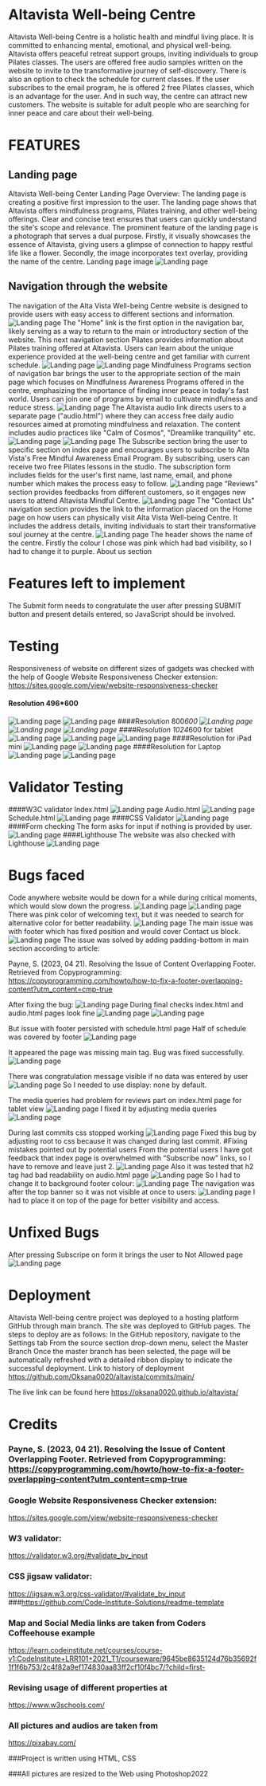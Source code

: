 # Altavista Well-being Centre
Altavista Well-being Centre is a holistic health and mindful living place. It is committed to enhancing mental, emotional, and physical well-being. Altavista offers peaceful retreat support groups, inviting individuals to group Pilates classes. The users are offered free audio samples written on the website to invite to the transformative journey of self-discovery. There is also an option to check the schedule for current classes. If the user subscribes to the email program, he is offered 2 free Pilates classes, which is an advantage for the user. And in such way, the centre can attract new customers. The website is suitable for adult people who are searching for inner peace and care about their well-being.

# FEATURES
## Landing page
Altavista Well-being Center Landing Page Overview:
The landing page is creating a positive first impression to the user. The landing page shows that Altavista offers mindfulness programs, Pilates training, and other well-being offerings. Clear and concise text ensures that users can quickly understand the site's scope and relevance. The prominent feature of the landing page is a photograph that serves a dual purpose. Firstly, it visually showcases the essence of Altavista, giving users a glimpse of connection to happy restful life like a flower. Secondly, the image incorporates text overlay, providing the name of the centre.
Landing page image
![Landing page](readmeimages/pic1.jpg)

## Navigation through the website

The navigation of the Alta Vista Well-being Centre website is designed to provide users with easy access to different sections and information.
![Landing page](readmeimages/pic2.jpg)
The "Home" link is the first option in the navigation bar, likely serving as a way to return to the main or introductory section of the website. This next navigation section Pilates provides information about Pilates training offered at Altavista. Users can learn about the unique experience provided at the well-being centre and get familiar with current schedule.
![Landing page](readmeimages/pic3.jpg)
![Landing page](readmeimages/pic4.jpg)
Mindfulness Programs section of navigation bar brings the user to the appropriate section of the main page which focuses on Mindfulness Awareness Programs offered in the centre, emphasizing the importance of finding inner peace in today's fast world. Users can join one of programs by email to cultivate mindfulness and reduce stress.
![Landing page](readmeimages/pic5.jpg)
The Altavista audio link directs users to a separate page ("audio.html") where they can access free daily audio resources aimed at promoting mindfulness and relaxation. The content includes audio practices like "Calm of Cosmos", "Dreamlike tranquility" etc.
![Landing page](readmeimages/pic6.jpg)
![Landing page](readmeimages/pic7.jpg)
The Subscribe section bring the user to specific section on index page and encourages users to subscribe to Alta Vista's Free Mindful Awareness Email Program. By subscribing, users can receive two free Pilates lessons in the studio. The subscription form includes fields for the user's first name, last name, email, and phone number which makes the process easy to follow.
![Landing page](readmeimages/pic8.jpg)
“Reviews” section provides feedbacks from different customers, so it engages new users to attend Altavista Mindful Centre.
![Landing page](readmeimages/pic9.jpg)
The "Contact Us" navigation section provides the link to the information placed on the Home page on how users can physically visit Alta Vista Well-being Centre. It includes the address details, inviting individuals to start their transformative soul journey at the centre.
![Landing page](readmeimages/pic10.jpg)
The header shows the name of the centre. Firstly the colour I chose was pink which had bad visibility, so I had to change it to purple.
About us section

# Features left to implement

The Submit form needs to congratulate the user after pressing SUBMIT button and present details entered, so JavaScript should be involved.

# Testing
Responsiveness of website on different sizes of gadgets was checked with the help of Google Website Responsiveness Checker extension:
<https://sites.google.com/view/website-responsiveness-checker>
#### Resolution 496*600
![Landing page](readmeimages/pic11.jpg)
![Landing page](readmeimages/pic12.jpg)
####Resolution 800*600
![Landing page](readmeimages/pic13.jpg)
![Landing page](readmeimages/pic14.jpg)
![Landing page](readmeimages/pic15.jpg)
####Resolution 1024*600 for tablet
![Landing page](readmeimages/pic16.jpg)
![Landing page](readmeimages/pic17.jpg)
![Landing page](readmeimages/pic18.jpg)
####Resolution for iPad mini
![Landing page](readmeimages/pic19.jpg)
![Landing page](readmeimages/pic20.jpg)
####Resolution for Laptop
![Landing page](readmeimages/pic21.jpg)
![Landing page](readmeimages/pic22.jpg)
# Validator Testing
####W3C validator
Index.html
![Landing page](readmeimages/pic41.jpg)
Audio.html
![Landing page](readmeimages/pic42.jpg)
Schedule.html
![Landing page](readmeimages/pic43.jpg)
####CSS Validator
![Landing page](readmeimages/pic44.jpg)
####Form checking
The form asks for input if nothing is provided by user.
![Landing page](readmeimages/pic45.jpg)
####Lighthouse
The website was also checked with Lighthouse
![Landing page](readmeimages/pic46.jpg)

# Bugs faced

Code anywhere website would be down for a while during critical moments, which would slow down the progress.
![Landing page](readmeimages/pic23.jpg)
![Landing page](readmeimages/pic24.jpg)
There was pink color of welcoming text, but it was needed to search for alternative color for better readability.
![Landing page](readmeimages/pic25.jpg)
The main issue was with footer which has fixed position and would cover Contact us block.
![Landing page](readmeimages/pic26.jpg)
The issue was solved by adding padding-bottom in main section according to article:

Payne, S. (2023, 04 21). Resolving the Issue of Content Overlapping Footer. Retrieved from Copyprogramming: <https://copyprogramming.com/howto/how-to-fix-a-footer-overlapping-content?utm_content=cmp-true>

After fixing the bug:
![Landing page](readmeimages/pic27.jpg)
During final checks index.html and audio.html pages look fine
![Landing page](readmeimages/pic28.jpg)
![Landing page](readmeimages/pic29.jpg)

But issue with footer persisted with schedule.html page
Half of schedule was covered by footer
![Landing page](readmeimages/pic30.jpg)

It appeared the page was missing main tag. Bug was fixed successfully.
![Landing page](readmeimages/pic31.jpg)

There was congratulation message visible if no data was entered by user
![Landing page](readmeimages/pic32.jpg)
So I needed to use display: none by default.

The media queries had problem for reviews part on index.html page for tablet view
![Landing page](readmeimages/pic33.jpg)
I fixed it by adjusting media queries
![Landing page](readmeimages/pic34.jpg)

During last commits css stopped working
![Landing page](readmeimages/pic35.jpg)
Fixed this bug by adjusting root to css because it was changed during last commit.
#Fixing mistakes pointed out by potential users
From the potential users I have got feedback that index page is overwhelmed with “Subscribe now” links, so I have to remove and leave just 2.
![Landing page](readmeimages/pic36.jpg)
Also it was tested that h2 tag had bad readability on audio.html page
![Landing page](readmeimages/pic37.jpg)
So I had to change it to background footer colour:
![Landing page](readmeimages/pic38.jpg)
The navigation was after the top banner so it was not visible at once to users:
![Landing page](readmeimages/pic39.jpg)
I had to place it on top of the page for better visibility and access.

# Unfixed Bugs

After pressing Subscripe on form it brings the user to Not Allowed page
![Landing page](readmeimages/pic40.jpg)

# Deployment

Altavista Well-being centre project was deployed to a hosting platform GitHub through main branch.
The site was deployed to GitHub pages. The steps to deploy are as follows:
In the GitHub repository, navigate to the Settings tab
From the source section drop-down menu, select the Master Branch
Once the master branch has been selected, the page will be automatically refreshed with a detailed ribbon display to indicate the successful deployment.
Link to history of deployment
https://github.com/Oksana0020/altavista/commits/main/

The live link can be found here
<https://oksana0020.github.io/altavista/>

# Credits
### Payne, S. (2023, 04 21). Resolving the Issue of Content Overlapping Footer. Retrieved from Copyprogramming: <https://copyprogramming.com/howto/how-to-fix-a-footer-overlapping-content?utm_content=cmp-true>
### Google Website Responsiveness Checker extension:
<https://sites.google.com/view/website-responsiveness-checker>
### W3 validator:
<https://validator.w3.org/#validate_by_input>
### CSS jigsaw validator:
<https://jigsaw.w3.org/css-validator/#validate_by_input>
###<https://github.com/Code-Institute-Solutions/readme-template>

### Map and Social Media links are taken from Coders Coffeehouse example
<https://learn.codeinstitute.net/courses/course-v1:CodeInstitute+LRR101+2021_T1/courseware/9645be8635124d76b35692f1f1f6b753/2c4f82a9ef174830aa83ff2cf10f4bc7/?child=first->
### Revising usage of different properties at
<https://www.w3schools.com/>
### All pictures and audios are taken from
<https://pixabay.com/>

###Project is written using HTML, CSS

###All pictures are resized to the Web using Photoshop2022

